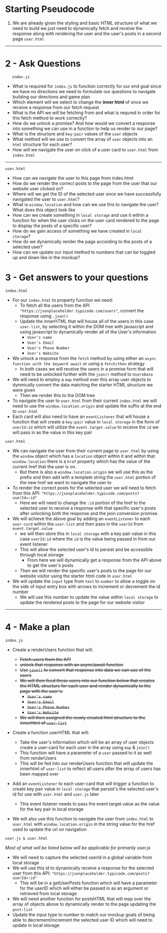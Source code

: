 # Starting Pseudocode

1. We are already given the styling and basic HTML structure of what we need to build we just need to dynamically fetch and receive the response along with rendering the user and the user's posts in a second page `user.html`

---

# 2 - Ask Questions

```
   index.js
```

- What is required for `index.js` to function correctly for our end goal since we have no directions we need to formulate our questions to navigate building our directions and game plan
- Which element will we select to change the **inner html** of once we receive a response from our fetch request
- What is the API we will be fetching from and what is requred in order for this fetch method to work correctly?
- How do we unlock a promise? And how would we convert a response into something we can use in a function to help us render to our page?
- What is the structure and `key:pair` values of the `user` objects
- What method will we use to convert the array of `user` objects into an `html` structure for each user?
- How will we navigate the user on click of a user card to `user.html` from `index.html`

---

```
user.html
```

- How can we navigate the user to this page from index.html
- How do we render the correct posts to the page from the user that our website user clicked on?
- Where will we get the ID of the selected user once we have successfully navigated the user to `user.html`?
- What is `window.location` and how can we use this to navigate the user? What does this object look like
- How can we create something in `local storage` and use it within a function for when the user clicks on the user card rendered to the page to display the posts of a specific user?
- How do we gain access of something we have created in `local storage`?
- How do we dynamically render the page according to the posts of a selected user?
- How can we update our input method to numbers that can be toggled up and down like in the mockup?

# 3 - Get answers to your questions

```
index.html
```

- For our `index.html` to property function we need:
  - To fetch all the users from the API `"https://jsonplaceholder.typicode.com/users"`, convert the response using `.json()`
  - Update the innerHTML that will house all of the users in this case `user-list`, by selecting it within the DOM tree with javascript and using javascript to dynamically render all of the User's information
    - `User's name`
    - `User's Email`
    - `User's Phone Number`
    - `User's Website`
- We unlock a response from the `fetch` method by using either an `async function with the keyword await` or using a `fetch/then` strategy
  - In both cases we will receive the users in a promise form that will need to be unlocked further with the `json()` method to `UsersData`
- We will need to employ a `map` method over this array user objects to dynmically convert the data matching the starter HTML structure we were given
  - Then we render this to the DOM tree
- To navigate the user to `user.html` from their current `index.html` we will need to use the `window.location.origin` and update the suffix at the end to `user.html`
- Each card will also need to have an `eventListener` that will house a function that will create a `key:pair` value in `local storage` in the form of `userId:id` which will utilize the `event.target.value` to receive the `id` we will pass in as the value in this key pair

```
user.html
```

- We can navigate the user from their current page to `user.html` by using the `window` object which has a `location` object within it and within that `window.location` there is a `href` property which has the value of the current href that the user is on.
  - But there is also a `window.location.origin` we will use this as the prefix and then add with a template string the `user.html` portion of the new href we want to navigate the user to
- To render the correct posts for the selected user we will need to fetch from this API: `"https://jsonplaceholder.typicode.com/posts?userId=:id"`
  - Here we will need to change the `:id` portion of the href to the selected user to receive a response with that specific user's posts after unlocking both the response and the json conversion promise.
- We will achieve the above goal by adding an `eventListener` to each `user-card` within the `user-list` and then pass in the `userId` from `event.target.value`
  - we will then store this in `local storage` with a key pair value in this case `userId:id` where the `id` is the value being passed in from our event listener
  - This will allow the selected user's id to persist and be accessible through local storage
    - From here we will dynamically get a response from the API above to get the user's posts
  - Then we will render the specific user's posts to the page for our website visitor using the starter html code in `user.html`
- We will update the `input` type from `text` to `number` to allow a toggle on the side of input entry box with arrows to increment or decrement the id number
  - We will use this number to update the value within `local storage` to update the rendered posts to the page for our website visitor

---

# 4 - Make a plan

```
index.js
```

- Create a renderUsers function that will:

  - ~~Fetch users from the API~~
  - ~~unlock that response with an async/await function~~
  - ~~Use `json()` to convert that response into data we can use of the users~~
  - ~~We will then feed these users into our function below that creates the HTML structure for each user and render dynamically to the page with the user's:~~
    - ~~`User's name`~~
    - ~~`User's Email`~~
    - ~~`User's Phone Number`~~
    - ~~`User's Website`~~
  - ~~We will then assigned the newly created html structure to the innerHtml of `user-list`~~

- Create a function userHTML that will:
  - Take the user's information which will be an array of user objects
    create a user-card for each user in the array using `map` & `join()`
  - This function will have a parameter of a `user` passed to it as well from renderUsers
  - This will be fed into our renderUsers function that will update the innerhtml of `user-list` to reflect all users after the array of users has been mapped over
- Add an `eventListener` to each user-card that will trigger a function to create key pair value in `local storage` that persist's the selected user's id for use with `user.html` and `user.js` later
  - This event listener needs to pass the event.target.value as the value for the key pair in local storage
- We will also use this function to navigate the user from `index.html` to `user.html` with `window.location.origin` in the string value for the href used to update the url on navigation

```
user.js & user.html
```

_Most of what will be listed below will be applicable for primarily user.js_

- We will need to capture the selected userId in a global variable from local storage
- We will use this id to dynamically receive a response for the selected user from this API: `"https://jsonplaceholder.typicode.com/posts?userId=:id"`
  - This will be in a getUserPosts function which will have a parameter for the userID which will either be passed in as an argument or retrieved from local storage
- We will need another function for postsHTML that will map over the array of objects above to dynamically render to the page updating the `post-list`
- Update the input type to number to match our mockup goals of being able to decrement/increment the selected user ID which will need to update in local storage
